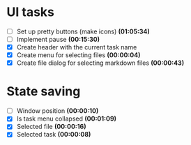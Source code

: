
# UI tasks


- [ ] Set up pretty buttons (make icons) **(01:05:34)**
- [ ] Implement pause **(00:15:30)**
- [x] Create header with the current task name
- [x] Create menu for selecting files **(00:00:04)**
- [x] Create file dialog for selecting markdown files **(00:00:43)**

# State saving

- [ ] Window position **(00:00:10)**
- [x] Is task menu collapsed **(00:01:09)**
- [x] Selected file **(00:00:16)**
- [x] Selected task **(00:00:08)**